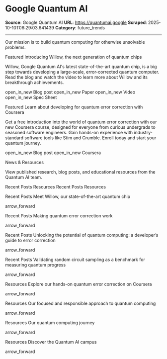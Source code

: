 # Google Quantum AI

**Source**: Google Quantum AI
**URL**: https://quantumai.google
**Scraped**: 2025-10-10T06:29:03.641439
**Category**: future_trends

---

Our mission is to build quantum computing for otherwise unsolvable problems.

Featured
Introducing Willow, the next generation of quantum chips

Willow, Google Quantum AI's latest state-of-the-art quantum chip, is a big step towards developing a large-scale, error-corrected quantum computer. Read the blog and watch the video to learn more about Willow and its breakthrough achievements.

open_in_new Blog post open_in_new Paper open_in_new Video open_in_new Spec Sheet
 
Featured
Learn about developing for quantum error correction with Coursera

Get a free introduction into the world of quantum error correction with our new Coursera course, designed for everyone from curious undergrads to seasoned software engineers. Gain hands-on experience with industry-standard software tools like Stim and Crumble. Enroll today and start your quantum journey.

open_in_new Blog post open_in_new Coursera
 
News & Resources

View published research, blog posts, and educational resources from the Quantum AI team.

 
Recent Posts
Resources
Recent Posts
Resources
 
Recent Posts
Meet Willow, our state-of-the-art quantum chip

arrow_forward
 
Recent Posts
Making quantum error correction work

arrow_forward
 
Recent Posts
Unlocking the potential of quantum computing: a developer’s guide to error correction

arrow_forward
 
Recent Posts
Validating random circuit sampling as a benchmark for measuring quantum progress

arrow_forward
 
Resources
Explore our hands-on quantum error correction on Coursera

arrow_forward
 
Resources
Our focused and responsible approach to quantum computing

arrow_forward
 
Resources
Our quantum computing journey

arrow_forward
 
Resources
Discover the Quantum AI campus

arrow_forward
